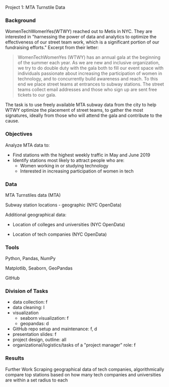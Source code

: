 Project 1: MTA Turnstile Data

### Background
WomenTechWomenYes(WTWY) reached out to Metis in NYC. They are interested in "harnessing the power of data and analytics to optimize the effectiveness of our street team work, which is a significant portion of our fundraising efforts." Excerpt from their letter:

> WomenTechWomenYes (WTWY) has an annual gala at the beginning of the summer each year. As we are new and inclusive organization, we try to do double duty with the gala both to fill our event space with individuals passionate about increasing the participation of women in technology, and to concurrently build awareness and reach. To this end we place street teams at entrances to subway stations. The street teams collect email addresses and those who sign up are sent free tickets to our gala.

The task is to use freely available MTA subway data from the city to help WTWY optimize the placement of street teams, to gather the most signatures, ideally from those who will attend the gala and contribute to the cause.

### Objectives
Analyze MTA data to:

* Find stations with the highest weekly traffic in May and June 2019
* Identify stations most likely to attract people who are:
  - Women working in or studying technology
  - Interested in increasing participation of women in tech

### Data
MTA Turnstiles data (MTA)

Subway station locations - geographic (NYC OpenData)

Additional geographical data:

* Location of colleges and universities (NYC OpenData)

* Location of tech companies (NYC OpenData)

### Tools
Python, Pandas, NumPy

Matplotlib, Seaborn, GeoPandas

GitHub

### Division of Tasks
- data collection: f
- data cleaning: l 
- visualization 
  - seaborn visualization: f 
  - geopandas: d 
- GitHub repo setup and maintenance: f, d 
- presentation slides: f 
- project design, outline: all 
- organizational/logistics/tasks of a "project manager" role: f 


### Results
Further Work
Scraping geographical data of tech companies, algorithmically compare top stations based on how many tech companies and universities are within a set radius to each
